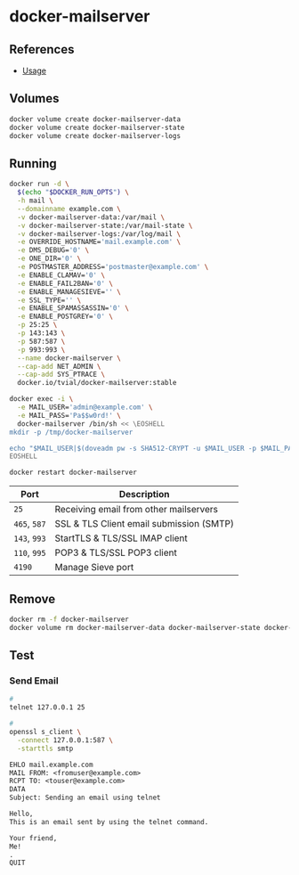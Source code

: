 # docker-mailserver

## References

- [Usage](https://github.com/tomav/docker-mailserver#usage)

## Volumes

```sh
docker volume create docker-mailserver-data
docker volume create docker-mailserver-state
docker volume create docker-mailserver-logs
```

## Running

```sh
docker run -d \
  $(echo "$DOCKER_RUN_OPTS") \
  -h mail \
  --domainname example.com \
  -v docker-mailserver-data:/var/mail \
  -v docker-mailserver-state:/var/mail-state \
  -v docker-mailserver-logs:/var/log/mail \
  -e OVERRIDE_HOSTNAME='mail.example.com' \
  -e DMS_DEBUG='0' \
  -e ONE_DIR='0' \
  -e POSTMASTER_ADDRESS='postmaster@example.com' \
  -e ENABLE_CLAMAV='0' \
  -e ENABLE_FAIL2BAN='0' \
  -e ENABLE_MANAGESIEVE='' \
  -e SSL_TYPE='' \
  -e ENABLE_SPAMASSASSIN='0' \
  -e ENABLE_POSTGREY='0' \
  -p 25:25 \
  -p 143:143 \
  -p 587:587 \
  -p 993:993 \
  --name docker-mailserver \
  --cap-add NET_ADMIN \
  --cap-add SYS_PTRACE \
  docker.io/tvial/docker-mailserver:stable
```

```sh
docker exec -i \
  -e MAIL_USER='admin@example.com' \
  -e MAIL_PASS='Pa$$w0rd!' \
  docker-mailserver /bin/sh << \EOSHELL
mkdir -p /tmp/docker-mailserver

echo "$MAIL_USER|$(doveadm pw -s SHA512-CRYPT -u $MAIL_USER -p $MAIL_PASS)" > /tmp/docker-mailserver/postfix-accounts.cf
EOSHELL
```

```sh
docker restart docker-mailserver
```

| Port | Description |
| --- | --- |
| `25` | Receiving email from other mailservers |
| `465`, `587` | SSL & TLS Client email submission (SMTP) |
| `143`, `993` | StartTLS & TLS/SSL IMAP client |
| `110`, `995` | POP3 & TLS/SSL POP3 client |
| `4190` | Manage Sieve port |

## Remove

```sh
docker rm -f docker-mailserver
docker volume rm docker-mailserver-data docker-mailserver-state docker-mailserver-logs
```

## Test

### Send Email

```sh
#
telnet 127.0.0.1 25

#
openssl s_client \
  -connect 127.0.0.1:587 \
  -starttls smtp
```

```txt
EHLO mail.example.com
MAIL FROM: <fromuser@example.com>
RCPT TO: <touser@example.com>
DATA
Subject: Sending an email using telnet

Hello,
This is an email sent by using the telnet command.

Your friend,
Me!
.
QUIT
```

